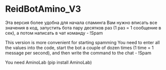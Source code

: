 # ReidBotAmino_V3
Эта версия более удобна для начала спаминга
Вам нужно вписать все значения в код, запустить бота пару десятков раз (1 раз = 1 сообщение в сек), а потом написать в чат команду - !Spam

This version is more convenient for starting spamming 
You need to enter all the values into the code, start the bot a couple of dozen times (1 time = 1 message per second), and then write the command to the chat - !Spam

You need AminoLab (pip install AminoLab)
